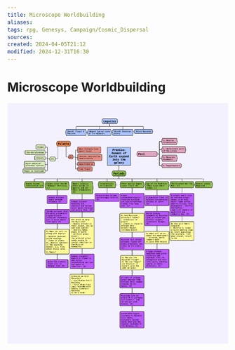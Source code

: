 ```yaml
---
title: Microscope Worldbuilding
aliases: 
tags: rpg, Genesys, Campaign/Cosmic_Dispersal
sources:
created: 2024-04-05T21:12
modified: 2024-12-31T16:30
---
```


# Microscope Worldbuilding

![Microscope_Worldbuilding](assets/Microscope_World_Building.png)
